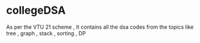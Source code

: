 # collegeDSA
As per the VTU 21 scheme , It contains all the dsa codes from the topics like tree , graph , stack , sorting , DP
